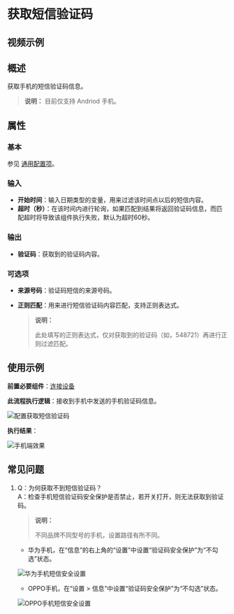 # 获取短信验证码

## 视频示例

## 概述

获取手机的短信验证码信息。

>**说明：**
> 目前仅支持 Andriod 手机。

## 属性

### 基本

参见 [通用配置项](../Appendix/CommonConfigurationItems.md)。

### 输入

- **开始时间**：输入日期类型的变量，用来过滤该时间点以后的短信内容。
- **超时（秒）**：在该时间内进行轮询，如果匹配到结果将返回验证码信息，而匹配超时将导致该组件执行失败，默认为超时60秒。

### 输出

- **验证码**：获取到的验证码内容。

### 可选项

- **来源号码**：验证码短信的来源号码。
- **正则匹配**：用来进行短信验证码内容匹配，支持正则表达式。

    >**说明：**
    >
    >此处填写的正则表达式，仅对获取到的验证码（如，548721）再进行正则过滤匹配。

## 使用示例

**前置必要组件**：[连接设备](./MobileConnect.md)

**此流程执行逻辑**：接收到手机中发送的手机验证码信息。

![配置获取短信验证码](https://docimages.blob.core.chinacloudapi.cn/images/Activities/smscodevarials20201230.png)

**执行结果**：

![手机端效果](https://docimages.blob.core.chinacloudapi.cn/images/Activities/runprocesssmscode20201230.png)

## 常见问题

1. Q：为何获取不到短信验证码？
   <br>A：检查手机短信验证码安全保护是否禁止，若开关打开，则无法获取到验证码。

   >**说明：**
   >
   >不同品牌不同型号的手机，设置路径有所不同。

   - 华为手机，在“信息”的右上角的“设置”中设置“验证码安全保护”为“不勾选”状态。

    ![华为手机短信安全设置](https://docimages.blob.core.chinacloudapi.cn/images/Activities/smssetting20201230.png)

   - OPPO手机，在“设置 > 信息”中设置“验证码安全保护”为“不勾选”状态。

    ![OPPO手机短信安全设置](https://docimages.blob.core.chinacloudapi.cn/images/Studio/opposetting20210618.png)
